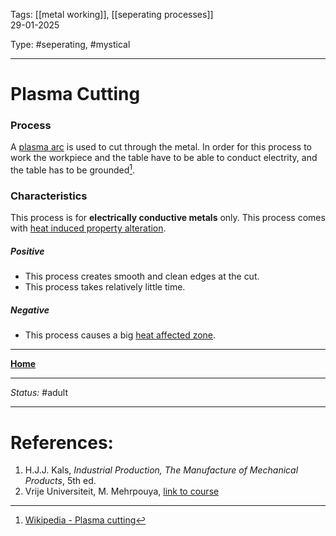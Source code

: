 Tags: [[metal working]], [[seperating processes]] <br>29-01-2025

Type: #seperating, #mystical 

---
# Plasma Cutting
### Process
A [plasma arc](Plasma%20Working.md) is used to cut through the metal. In order for this process to work the workpiece and the table have to be able to conduct electrity, and the table has to be grounded[^plasma].

### Characteristics
This process is for __electrically conductive metals__ only.
This process comes with [heat induced property alteration](Crystal%20Manipulation%20and%20Deformation.md).
##### Positive
- This process creates smooth and clean edges at the cut.
- This process takes relatively little time.
##### Negative
- This process causes a big [heat affected zone](Crystal%20Manipulation%20and%20Deformation.md#hot%20deformation).








---
__[Home](!%20Manufacturing%20Technologies%20Overview.md)__

---
_Status:_ #adult

---
# References:
[^plasma]: [Wikipedia - Plasma cutting](https://en.wikipedia.org/wiki/Plasma_cutting)
1. H.J.J. Kals, _Industrial Production, The Manufacture of Mechanical Products_, 5th ed.
2. Vrije Universiteit, M. Mehrpouya, [link to course](https://canvas.utwente.nl/courses/15351)
